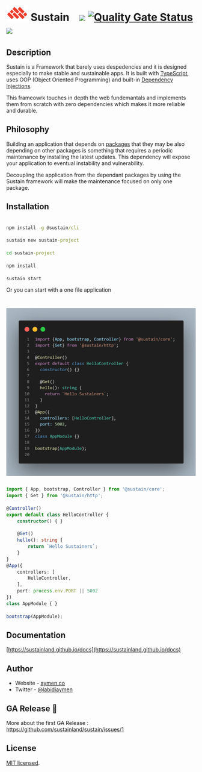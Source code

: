 
# ![](public/logo.png) Sustain &nbsp;&nbsp;  ![](https://github.com/sustainland/sustain/workflows/Sustain%20CI/badge.svg) [![Quality Gate Status](https://sonarcloud.io/api/project_badges/measure?project=labidiaymen_sustain&metric=alert_status)](https://sonarcloud.io/dashboard?id=labidiaymen_sustain) ![](https://codecov.io/gh/sustainland/sustain/branch/master/graph/badge.svg) 




## Description

Sustain is a Framework that barely uses despedencies and it is designed especially to make stable and sustainable apps. It is built with [TypeScript](https://www.typescriptlang.org/), uses OOP (Object Oriented Programming) and built-in [Dependency Injections](https://en.wikipedia.org/wiki/Dependency_injection). 

This frameowrk touches in depth the web fundemantals and implements them from scratch with zero dependencies which makes it more reliable and durable.

## Philosophy

Building an application that depends on [packages](https://www.npmjs.com/) that they may be also depending on other packages is something that requires a periodic maintenance by installing the latest updates. 
This dependency will expose your application to eventual instability and vulnerability. 

Decoupling the application from the dependant packages by using the Sustain framework will make the maintenance focused on only one package.


## Installation

```cmd

npm install -g @sustain/cli
 
sustain new sustain-project

cd sustain-project

npm install

sustain start

```

Or you can start with a one file application
# ![](public/quick-start.png) 

```typescript
import { App, bootstrap, Controller } from '@sustain/core';
import { Get } from '@sustain/http';

@Controller()
export default class HelloController {
    constructor() { }

    @Get()
    hello(): string {
        return `Hello Sustainers`;
    }
}
@App({
    controllers: [
        HelloController,
    ],
    port: process.env.PORT || 5002
})
class AppModule { }

bootstrap(AppModule);

```

## Documentation
 [https://sustainland.github.io/docs](https://sustainland.github.io/docs)

## Author

* Website - [aymen.co](https://aymen.co)
* Twitter - [@labidiaymen](https://twitter.com/labidiaymen)

## GA Release 🚀
More about the first GA Release : https://github.com/sustainland/sustain/issues/1

## License

[MIT licensed](LICENSE).
